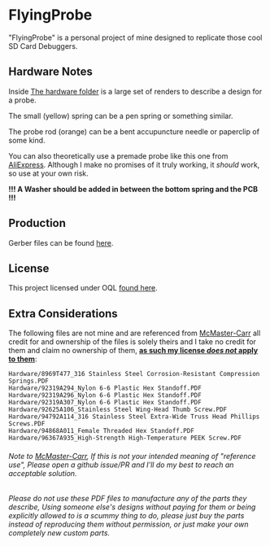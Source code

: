 # FlyingProbe

"FlyingProbe" is a personal project of mine designed to replicate those cool SD Card Debuggers.

## Hardware Notes

Inside [The hardware folder](<https://github.com/NanashiTheNameless/FlyingProbe/tree/main/Hardware>) is a large set of renders to describe a design for a probe.

The small (yellow) spring can be a pen spring or something similar.

The probe rod (orange) can be a bent accupuncture needle or paperclip of some kind.

You can also theoretically use a premade probe like this one from [AliExpress](<https://www.aliexpress.com/item/3256803993646501.html>).
Although I make no promises of it truly working, it _should_ work, so use at your own risk.

**!!! A Washer should be added in between the bottom spring and the PCB !!!**

## Production

Gerber files can be found [here](<https://github.com/NanashiTheNameless/FlyingProbe/raw/refs/heads/main/production/FlyingProbe.zip>).

## License

This project licensed under OQL [found here](<https://github.com/NanashiTheNameless/FlyingProbe/blob/main/license.md>).

## Extra Considerations

The following files are not mine and are referenced from [McMaster-Carr](<https://www.mcmaster.com>) all credit for and ownership of the files is solely theirs and I take no credit for them and claim no ownership of them, <ins>**as such my license _does not_ apply to them**</ins>:

```text
Hardware/8969T477_316 Stainless Steel Corrosion-Resistant Compression Springs.PDF
Hardware/92319A294_Nylon 6-6 Plastic Hex Standoff.PDF
Hardware/92319A296_Nylon 6-6 Plastic Hex Standoff.PDF
Hardware/92319A307_Nylon 6-6 Plastic Hex Standoff.PDF
Hardware/92625A106_Stainless Steel Wing-Head Thumb Screw.PDF
Hardware/94792A114_316 Stainless Steel Extra-Wide Truss Head Phillips Screws.PDF
Hardware/94868A011_Female Threaded Hex Standoff.PDF
Hardware/96367A935_High-Strength High-Temperature PEEK Screw.PDF
```

###### Note to [McMaster-Carr](<https://www.mcmaster.com>), If this is not your intended meaning of "reference use", Please open a github issue/PR and I'll do my best to reach an acceptable solution.

###### Please do not use these PDF files to manufacture any of the parts they describe, Using someone else's designs without paying for them or being explicitly allowed to is a scummy thing to do, please just buy the parts instead of reproducing them without permission, or just make your own completely new custom parts.
